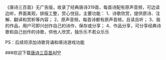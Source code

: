 
《唐诗三百首》无广告版，收录了经典唐诗319首，每首诗配有原声音频，可边读边听，界面美观，排版工整，赏心悦目。主要功能：
1、诗歌欣赏，提供原诗、注解、翻译和赏析等内容；
2、原声音频，每首诗都有原声音频，且读且听；
3、我的作品，用户可即兴创作自己的诗作，保存或分享；
4、作品分享，可分享经典诗歌和自己创作的诗歌，供他人欣赏，独乐乐不若众乐乐

PS：后续将添加诗歌背诵和填诗游戏功能

###欢迎下载[唐诗三百首APP](http://files.cnblogs.com/files/GrateSea/cal.apk)
